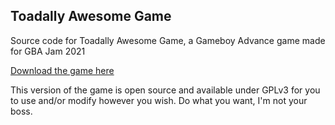 ## Toadally Awesome Game

Source code for Toadally Awesome Game, a Gameboy Advance game made for GBA Jam 2021

[Download the game here](https://squishyfrogs.itch.io/toadally-awesome)

This version of the game is open source and available under GPLv3 for you to use and/or modify however you wish. Do what you want, I'm not your boss.
